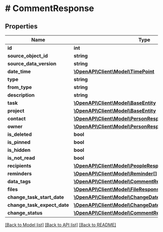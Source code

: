 # # CommentResponse

## Properties

Name | Type | Description | Notes
------------ | ------------- | ------------- | -------------
**id** | **int** |  | [optional]
**source_object_id** | **string** |  | [optional]
**source_data_version** | **string** |  | [optional]
**date_time** | [**\OpenAPI\Client\Model\TimePoint**](TimePoint.md) |  | [optional]
**type** | **string** |  | [optional]
**from_type** | **string** |  | [optional]
**description** | **string** |  | [optional]
**task** | [**\OpenAPI\Client\Model\BaseEntity**](BaseEntity.md) |  | [optional]
**project** | [**\OpenAPI\Client\Model\BaseEntity**](BaseEntity.md) |  | [optional]
**contact** | [**\OpenAPI\Client\Model\PersonResponse**](PersonResponse.md) |  | [optional]
**owner** | [**\OpenAPI\Client\Model\PersonResponse**](PersonResponse.md) |  | [optional]
**is_deleted** | **bool** |  | [optional]
**is_pinned** | **bool** |  | [optional]
**is_hidden** | **bool** |  | [optional]
**is_not_read** | **bool** |  | [optional]
**recipients** | [**\OpenAPI\Client\Model\PeopleResponse**](PeopleResponse.md) |  | [optional]
**reminders** | [**\OpenAPI\Client\Model\Reminder[]**](Reminder.md) |  | [optional]
**data_tags** | [**\OpenAPI\Client\Model\CommentResponseDataTagsInner[]**](CommentResponseDataTagsInner.md) |  | [optional]
**files** | [**\OpenAPI\Client\Model\FileResponse[]**](FileResponse.md) |  | [optional]
**change_task_start_date** | [**\OpenAPI\Client\Model\ChangeDate**](ChangeDate.md) |  | [optional]
**change_task_expect_date** | [**\OpenAPI\Client\Model\ChangeDate**](ChangeDate.md) |  | [optional]
**change_status** | [**\OpenAPI\Client\Model\CommentResponseChangeStatus**](CommentResponseChangeStatus.md) |  | [optional]

[[Back to Model list]](../../README.md#models) [[Back to API list]](../../README.md#endpoints) [[Back to README]](../../README.md)

